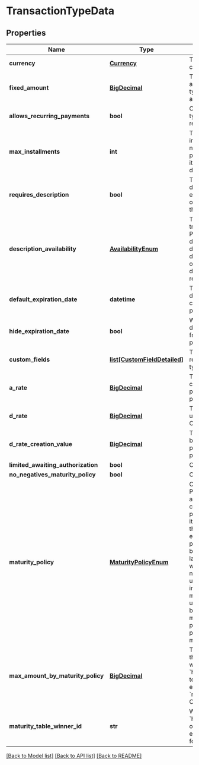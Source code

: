 # TransactionTypeData

## Properties
Name | Type | Description | Notes
------------ | ------------- | ------------- | -------------
**currency** | [**Currency**](Currency.md) | The payment type currency | [optional] 
**fixed_amount** | [**BigDecimal**](BigDecimal.md) | The only allowed amount if the payment type uses a fixed amount  | [optional] 
**allows_recurring_payments** | **bool** | Can payments of this type be made recurring?  | [optional] 
**max_installments** | **int** | The maximum allowed installments. If it is zero, no kind of scheduled payments is allowed. If it is 1, a single future date can be used.  | [optional] 
**requires_description** | **bool** | The transaction description can be either required, or optional, depending on this setting. | [optional] 
**description_availability** | [**AvailabilityEnum**](AvailabilityEnum.md) | The availability for the transaction description           Possible values are: * disabled: The data is disabled * optional: The data is enabled and optional * required: The data is enabled and required  | [optional] 
**default_expiration_date** | **datetime** | The default expiration date, according to the configuration. Only for payment requests. | [optional] 
**hide_expiration_date** | **bool** | Whether the expiration date should be hidden from users, Only for payment requests. | [optional] 
**custom_fields** | [**list[CustomFieldDetailed]**](CustomFieldDetailed.md) | The custom fields related to this payment type | [optional] 
**a_rate** | [**BigDecimal**](BigDecimal.md) | The balance aging counter used for this payment. Only for payments.  | [optional] 
**d_rate** | [**BigDecimal**](BigDecimal.md) | The balance maturity used for this payment. Only for payments.  | [optional] 
**d_rate_creation_value** | [**BigDecimal**](BigDecimal.md) | The initial value for the balance maturity on this payment type. Only for payments.  | [optional] 
**limited_awaiting_authorization** | **bool** | Only for payments. | [optional] 
**no_negatives_maturity_policy** | **bool** | Only for payments. | [optional] 
**maturity_policy** | [**MaturityPolicyEnum**](MaturityPolicyEnum.md) | Only for payments. Possible values are: * always: The payment can always be performed, regardless its maturity * history: It the balance maturity ever reached zero in the past, that balance can be used on payment. If later on the maturity went above zero, that new balance cannot be used. Is normally used in conjunction with the maturity table, so the user can pick the balance from past maturity * zero: The payment can only be performed if the current maturity is zero  | [optional] 
**max_amount_by_maturity_policy** | [**BigDecimal**](BigDecimal.md) | The maximum amount that can be performed when &#x60;maturityPolicy&#x60; is &#x60;history&#x60;. It corresponds to the maturity table entry indicated by &#x60;maturityTableWinnerId&#x60;. Only for payments.  | [optional] 
**maturity_table_winner_id** | **str** | When &#x60;maturityPolicy&#x60; is &#x60;history&#x60;, contains the id of the maturity table entry that granted. Only for payments.  | [optional] 

[[Back to Model list]](../README.md#documentation-for-models) [[Back to API list]](../README.md#documentation-for-api-endpoints) [[Back to README]](../README.md)


